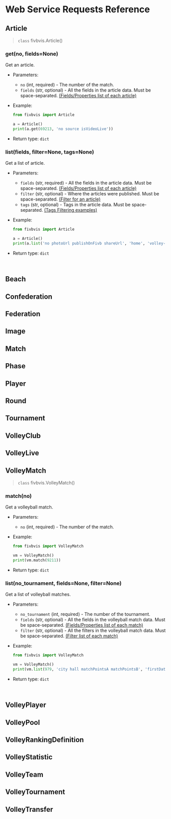 # Web Service Requests Reference

## Article

>`class` fivbvis.Article()

### get(no, fields=None)

Get an article.

- Parameters:
    - `no` (int, required) - The number of the match.
    - `fields` (str, optional) - All the fields in the article data. Must be space-separated. [(Fields/Properties list of each article)](https://www.fivb.org/VisSDK/VisWebService/Article.html)

- Example:

    ```python
    from fivbvis import Article

    a = Article()
    print(a.get(69213, 'no source isVideoLive'))
    ```

- Return type: `dict`

### list(fields, filter=None, tags=None)

Get a list of article.

- Parameters:
    - `fields` (str, required) - All the fields in the article data. Must be space-separated. [(Fields/Properties list of each article)](https://www.fivb.org/VisSDK/VisWebService/Article.html)
    - `filter` (str, optional) - Where the articles were published. Must be space-separated. [(Filter for an article)](https://www.fivb.org/VisSDK/VisWebService/ArticleFilter.html)
    - `tags` (str, optional) - Tags in the article data. Must be space-separated. [(Tags Filtering examples)](https://www.fivb.org/VisSDK/VisWebService/TagFiltering.html)

- Example:

    ```python
    from fivbvis import Article

    a = Article()
    print(a.list('no photoUrl publishOnFivb shareUrl', 'home', 'volley-tournament:979'))
    ```

- Return type: `dict`

<br>

## Beach

## Confederation

## Federation

## Image

## Match

## Phase

## Player

## Round

## Tournament

## VolleyClub

## VolleyLive

## VolleyMatch

>`class` fivbvis.VolleyMatch()

### match(no)

Get a volleyball match.

- Parameters:
    - `no` (int, required) - The number of the match.

- Example:

    ```python
    from fivbvis import VolleyMatch

    vm = VolleyMatch()
    print(vm.match(9211))
    ```

- Return type: `dict`

### list(no_tournament, fields=None, filter=None)

Get a list of volleyball matches.

- Parameters:
    - `no_tournament` (int, required) - The number of the tournament.
    - `fields` (str, optional) - All the fields in the volleyball match data. Must be space-separated. [(Fields/Properties list of each match)](https://www.fivb.org/VisSDK/VisWebService/#VolleyMatch.html)
    - `filter` (str, optional) - All the filters in the volleyball match data. Must be space-separated. [(Filter list of each match)](https://www.fivb.org/VisSDK/VisWebService/VolleyMatchFilter.html)

- Example:

     ```python
    from fivbvis import VolleyMatch

    vm = VolleyMatch()
    print(vm.list(979, 'city hall matchPointsA matchPointsB', 'firstDate="2017-07-01" lastDate="2017-07-31"'))
    ```

- Return type: `dict`

<br>

## VolleyPlayer

## VolleyPool

## VolleyRankingDefinition

## VolleyStatistic

## VolleyTeam

## VolleyTournament

## VolleyTransfer
